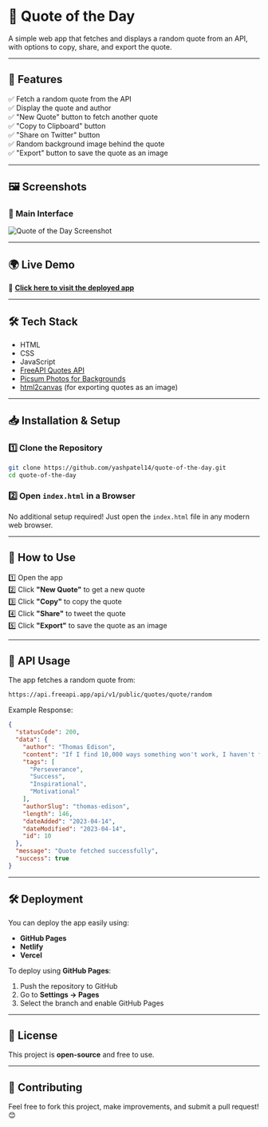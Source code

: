 # 📜 Quote of the Day

A simple web app that fetches and displays a random quote from an API, with options to copy, share, and export the quote.

---

## 🚀 Features

✅ Fetch a random quote from the API  
✅ Display the quote and author  
✅ "New Quote" button to fetch another quote  
✅ "Copy to Clipboard" button  
✅ "Share on Twitter" button  
✅ Random background image behind the quote  
✅ "Export" button to save the quote as an image  

---

## 🖼 Screenshots

### 🎨 Main Interface  
![Quote of the Day Screenshot](https://prnt.sc/FCOlABRfZDzF)    

---

## 🌍 Live Demo

🔗 **[Click here to visit the deployed app](https://quote-of-the-day-gamma.vercel.app)**  

---

## 🛠 Tech Stack

- HTML  
- CSS  
- JavaScript  
- [FreeAPI Quotes API](https://api.freeapi.app/api/v1/public/quotes/quote/random)  
- [Picsum Photos for Backgrounds](https://picsum.photos/)  
- [html2canvas](https://html2canvas.hertzen.com/) (for exporting quotes as an image)  

---

## 📥 Installation & Setup

### 1️⃣ Clone the Repository
```sh
git clone https://github.com/yashpatel14/quote-of-the-day.git
cd quote-of-the-day
```

### 2️⃣ Open `index.html` in a Browser
No additional setup required! Just open the `index.html` file in any modern web browser.  

---

## 🎯 How to Use

1️⃣ Open the app  
2️⃣ Click **"New Quote"** to get a new quote  
3️⃣ Click **"Copy"** to copy the quote  
4️⃣ Click **"Share"** to tweet the quote  
5️⃣ Click **"Export"** to save the quote as an image  

---

## 📌 API Usage

The app fetches a random quote from:  
```sh
https://api.freeapi.app/api/v1/public/quotes/quote/random
```
Example Response:
```json
{
  "statusCode": 200,
  "data": {
    "author": "Thomas Edison",
    "content": "If I find 10,000 ways something won't work, I haven't failed. I am not discouraged, because every wrong attempt discarded is another step forward.",
    "tags": [
      "Perseverance",
      "Success",
      "Inspirational",
      "Motivational"
    ],
    "authorSlug": "thomas-edison",
    "length": 146,
    "dateAdded": "2023-04-14",
    "dateModified": "2023-04-14",
    "id": 10
  },
  "message": "Quote fetched successfully",
  "success": true
}
```

---

## 🛠 Deployment

You can deploy the app easily using:  
- **GitHub Pages**  
- **Netlify**  
- **Vercel**  

To deploy using **GitHub Pages**:  
1. Push the repository to GitHub  
2. Go to **Settings → Pages**  
3. Select the branch and enable GitHub Pages  

---

## 📜 License

This project is **open-source** and free to use.  

---

## 🙌 Contributing

Feel free to fork this project, make improvements, and submit a pull request! 😊  
